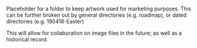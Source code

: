 Placeholder for a folder to keep artwork used for marketing purposes.  This can be further broken out by general directories (e.g. roadmap), or dated directories (e.g. 190418-Easter)

This will allow for collaboration on image files in the future; as well as a historical record.
